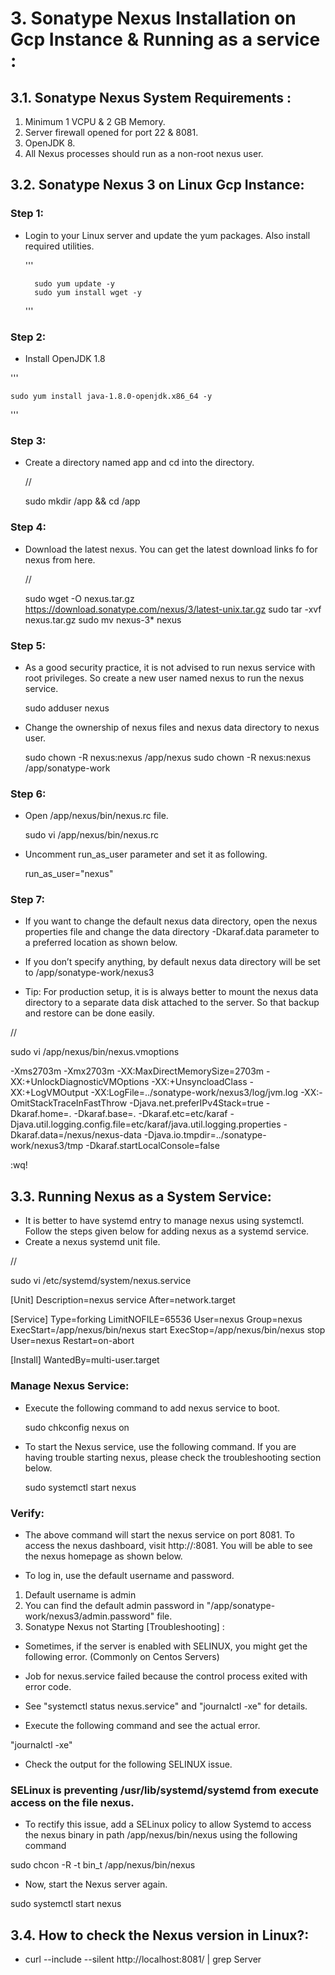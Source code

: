 
# 3. Sonatype Nexus Installation on Gcp Instance & Running as a service :


## 3.1. Sonatype Nexus System Requirements :

1. Minimum 1 VCPU & 2 GB Memory.
2. Server firewall opened for port 22 & 8081.
3. OpenJDK 8.
4. All Nexus processes should run as a non-root nexus user.



## 3.2. Sonatype Nexus 3 on Linux Gcp Instance:


### Step 1: 

+ Login to your Linux server and update the yum packages. Also install required utilities.

  '''

        sudo yum update -y
     	sudo yum install wget -y
  '''


### Step 2: 


+ Install OpenJDK 1.8


 '''
 
    sudo yum install java-1.8.0-openjdk.x86_64 -y

'''

### Step 3: 


+ Create a directory named app and cd into the directory.

   //
   
   sudo mkdir /app && cd /app




### Step 4: 


+ Download the latest nexus. You can get the latest download links fo for nexus from here.


  //
  
  sudo wget -O nexus.tar.gz https://download.sonatype.com/nexus/3/latest-unix.tar.gz
  sudo tar -xvf nexus.tar.gz
  sudo mv nexus-3* nexus


### Step 5: 

+ As a good security practice, it is not advised to run nexus service with root privileges. So create a new user named nexus to run the nexus service.

  sudo adduser nexus


+ Change the ownership of nexus files and nexus data directory to nexus user.

  sudo chown -R nexus:nexus /app/nexus
  sudo chown -R nexus:nexus /app/sonatype-work


### Step 6: 

+ Open /app/nexus/bin/nexus.rc file.


   sudo vi  /app/nexus/bin/nexus.rc


+  Uncomment run_as_user parameter and set it as following.

   run_as_user="nexus"



### Step 7: 

+ If you want to change the default nexus data directory, open the nexus properties file and change the data directory 
  -Dkaraf.data parameter to a preferred location as shown below. 
+ If you don’t specify anything, by default nexus data directory will be set to /app/sonatype-work/nexus3


+ Tip: For production setup, it is is always better to mount the nexus data directory to a separate data disk attached to the server.
       So that backup and restore can be done easily.


//


sudo vi /app/nexus/bin/nexus.vmoptions

-Xms2703m
-Xmx2703m
-XX:MaxDirectMemorySize=2703m
-XX:+UnlockDiagnosticVMOptions
-XX:+UnsyncloadClass
-XX:+LogVMOutput
-XX:LogFile=../sonatype-work/nexus3/log/jvm.log
-XX:-OmitStackTraceInFastThrow
-Djava.net.preferIPv4Stack=true
-Dkaraf.home=.
-Dkaraf.base=.
-Dkaraf.etc=etc/karaf
-Djava.util.logging.config.file=etc/karaf/java.util.logging.properties
-Dkaraf.data=/nexus/nexus-data
-Djava.io.tmpdir=../sonatype-work/nexus3/tmp
-Dkaraf.startLocalConsole=false

:wq!



## 3.3. Running Nexus as a System Service:

+ It is better to have systemd entry to manage nexus using systemctl. Follow the steps given below for adding nexus as a systemd service.
+ Create a nexus systemd unit file.


//



sudo vi /etc/systemd/system/nexus.service

[Unit]
Description=nexus service
After=network.target

[Service]
Type=forking
LimitNOFILE=65536
User=nexus
Group=nexus
ExecStart=/app/nexus/bin/nexus start
ExecStop=/app/nexus/bin/nexus stop
User=nexus
Restart=on-abort

[Install]
WantedBy=multi-user.target


### Manage Nexus Service:


+ Execute the following command to add nexus service to boot.

  sudo chkconfig nexus on


+ To start the Nexus service, use the following command. If you are having trouble starting nexus, please check the troubleshooting section below.

  sudo systemctl start nexus


### Verify:

+ The above command will start the nexus service on port 8081. To access the nexus dashboard, 
  visit http://:8081. You will be able to see the nexus homepage as shown below.


+ To log in, use the default username and password.

1. Default username is admin
2. You can find the default admin password in "/app/sonatype-work/nexus3/admin.password" file. 
3. Sonatype Nexus not Starting [Troubleshooting] :

+ Sometimes, if the server is enabled with SELINUX, you might get the following error. (Commonly on Centos Servers)
+ Job for nexus.service failed because the control process exited with error code.
+ See "systemctl status nexus.service" and "journalctl -xe" for details.

+ Execute the following command and see the actual error.

 "journalctl -xe"


+ Check the output for the following SELINUX issue.

### SELinux is preventing /usr/lib/systemd/systemd from execute access on the file nexus.

+ To rectify this issue, add a SELinux policy to allow Systemd to access the nexus binary in path /app/nexus/bin/nexus using the following command

 sudo chcon -R -t bin_t /app/nexus/bin/nexus

+ Now, start the Nexus server again.

 sudo systemctl start nexus



## 3.4. How to check the Nexus version in Linux?:

+ curl --include --silent http://localhost:8081/ | grep Server

